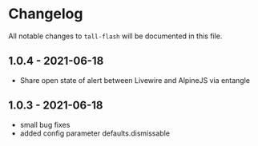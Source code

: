 # Changelog

All notable changes to `tall-flash` will be documented in this file.

## 1.0.4 - 2021-06-18

- Share open state of alert between Livewire and AlpineJS via entangle

## 1.0.3 - 2021-06-18

- small bug fixes
- added config parameter defaults.dismissable
